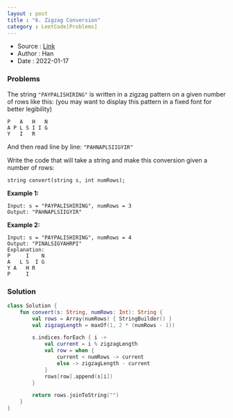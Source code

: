 ```yaml
---
layout : post 
title : "6. Zigzag Conversion"
category : LeetCode[Problems]
---
```


* Source : [Link](https://leetcode.com/problems/zigzag-conversion/)
* Author : Han
* Date   : 2022-01-17

### Problems
The string `"PAYPALISHIRING"` is written in a zigzag pattern on a given number of rows like this: (you may want to display this pattern in a fixed font for better legibility)

```
P   A   H   N
A P L S I I G
Y   I   R

```

And then read line by line: `"PAHNAPLSIIGYIR"`

Write the code that will take a string and make this conversion given a number of rows:

```
string convert(string s, int numRows);

```

**Example 1:**

```
Input: s = "PAYPALISHIRING", numRows = 3
Output: "PAHNAPLSIIGYIR"

```

**Example 2:**

```
Input: s = "PAYPALISHIRING", numRows = 4
Output: "PINALSIGYAHRPI"
Explanation:
P     I    N
A   L S  I G
Y A   H R
P     I

```


### Solution

```kotlin
class Solution {
    fun convert(s: String, numRows: Int): String {
        val rows = Array(numRows) { StringBuilder() }
        val zigzagLength = maxOf(1, 2 * (numRows - 1))

        s.indices.forEach { i ->
            val current = i % zigzagLength
            val row = when {
                current < numRows -> current
                else -> zigzagLength - current
            }
            rows[row].append(s[i])
        }

        return rows.joinToString("")
    }
}
```